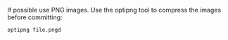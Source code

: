 If possible use PNG images. Use the optipng tool to compress the images before committing:


    optipng file.pngd

